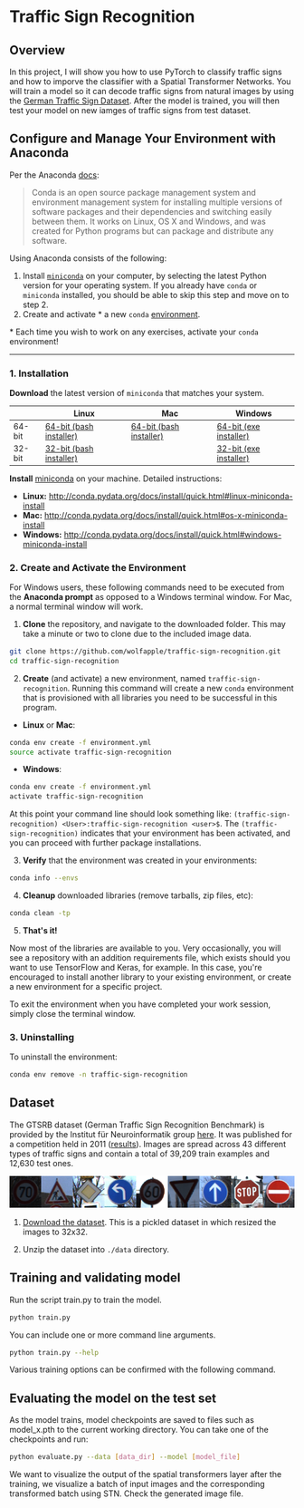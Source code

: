 # Traffic Sign Recognition

## Overview

In this project, I will show you how to use PyTorch to classify traffic signs and how to imporve the classifier with a Spatial Transformer Networks. You will train a model so it can decode traffic signs from natural images by using the [German Traffic Sign Dataset](http://benchmark.ini.rub.de/?section=gtsrb&subsection=dataset). After the model is trained, you will then test your model on new iamges of traffic signs from test dataset.

## Configure and Manage Your Environment with Anaconda

Per the Anaconda [docs](http://conda.pydata.org/docs):

> Conda is an open source package management system and environment management system 
for installing multiple versions of software packages and their dependencies and 
switching easily between them. It works on Linux, OS X and Windows, and was created 
for Python programs but can package and distribute any software.

Using Anaconda consists of the following:

1. Install [`miniconda`](http://conda.pydata.org/miniconda.html) on your computer, by selecting the latest Python version for your operating system. If you already have `conda` or `miniconda` installed, you should be able to skip this step and move on to step 2.
2. Create and activate * a new `conda` [environment](http://conda.pydata.org/docs/using/envs.html).

\* Each time you wish to work on any exercises, activate your `conda` environment!

---

### 1. Installation

**Download** the latest version of `miniconda` that matches your system.

|        | Linux | Mac | Windows | 
|--------|-------|-----|---------|
| 64-bit | [64-bit (bash installer)][lin64] | [64-bit (bash installer)][mac64] | [64-bit (exe installer)][win64]
| 32-bit | [32-bit (bash installer)][lin32] |  | [32-bit (exe installer)][win32]

[win64]: https://repo.continuum.io/miniconda/Miniconda3-latest-Windows-x86_64.exe
[win32]: https://repo.continuum.io/miniconda/Miniconda3-latest-Windows-x86.exe
[mac64]: https://repo.continuum.io/miniconda/Miniconda3-latest-MacOSX-x86_64.sh
[lin64]: https://repo.continuum.io/miniconda/Miniconda3-latest-Linux-x86_64.sh
[lin32]: https://repo.continuum.io/miniconda/Miniconda3-latest-Linux-x86.sh

**Install** [miniconda](http://conda.pydata.org/miniconda.html) on your machine. Detailed instructions:

- **Linux:** http://conda.pydata.org/docs/install/quick.html#linux-miniconda-install
- **Mac:** http://conda.pydata.org/docs/install/quick.html#os-x-miniconda-install
- **Windows:** http://conda.pydata.org/docs/install/quick.html#windows-miniconda-install

### 2. Create and Activate the Environment

For Windows users, these following commands need to be executed from the **Anaconda prompt** as opposed to a Windows terminal window. For Mac, a normal terminal window will work. 

1. **Clone** the repository, and navigate to the downloaded folder. This may take a minute or two to clone due to the included image data.
  
  ```sh
  git clone https://github.com/wolfapple/traffic-sign-recognition.git
  cd traffic-sign-recognition
  ```

2. **Create** (and activate) a new environment, named `traffic-sign-recognition`. Running this command will create a new `conda` environment that is provisioned with all libraries you need to be successful in this program.
  
  - __Linux__ or __Mac__: 
  ```sh
  conda env create -f environment.yml
  source activate traffic-sign-recognition
  ```
  - __Windows__: 
  ```sh
  conda env create -f environment.yml
  activate traffic-sign-recognition
  ```
  
  At this point your command line should look something like: `(traffic-sign-recognition) <User>:traffic-sign-recognition <user>$`. The `(traffic-sign-recognition)` indicates that your environment has been activated, and you can proceed with further package installations.

3. **Verify** that the environment was created in your environments:  
  
  ```sh
  conda info --envs
  ```

4. **Cleanup** downloaded libraries (remove tarballs, zip files, etc):
  
  ```sh
  conda clean -tp
  ```

5. **That's it!**
  
  Now most of the libraries are available to you. Very occasionally, you will see a repository with an addition requirements file, which exists should you want to use TensorFlow and Keras, for example. In this case, you're encouraged to install another library to your existing environment, or create a new environment for a specific project.
  
  To exit the environment when you have completed your work session, simply close the terminal window.
  
### 3. Uninstalling

To uninstall the environment:

  ```sh
  conda env remove -n traffic-sign-recognition
  ```

## Dataset

The GTSRB dataset (German Traffic Sign Recognition Benchmark) is provided by the Institut für Neuroinformatik group [here](http://benchmark.ini.rub.de/?section=gtsrb&subsection=news). It was published for a competition held in 2011 ([results](http://benchmark.ini.rub.de/?section=gtsrb&subsection=results)). Images are spread across 43 different types of traffic signs and contain a total of 39,209 train examples and 12,630 test ones.

<p align="center"><img src="./images/traffic-signs.png" /></p>

1. [Download the dataset](https://s3-us-west-1.amazonaws.com/udacity-selfdrivingcar/traffic-signs-data.zip). This is a pickled dataset in which resized the images to 32x32.

2. Unzip the dataset into `./data` directory.

## Training and validating model

Run the script train.py to train the model.

  ```sh
  python train.py
  ```

You can include one or more command line arguments.

  ```sh
  python train.py --help
  ```

Various training options can be confirmed with the following command.

## Evaluating the model on the test set

As the model trains, model checkpoints are saved to files such as model_x.pth to the current working directory. You can take one of the checkpoints and run:

  ```sh
  python evaluate.py --data [data_dir] --model [model_file]
  ```

We want to visualize the output of the spatial transformers layer after the training, we visualize a batch of input images and the corresponding transformed batch using STN. Check the generated image file.
